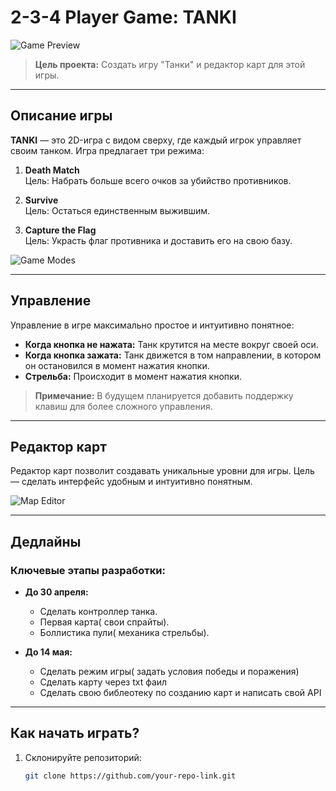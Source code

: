 # 2-3-4 Player Game: TANKI

![Game Preview](https://github.com/user-attachments/assets/1541529c-c9bc-4c8c-8206-27d3a7392879)

> **Цель проекта:** Создать игру "Танки" и редактор карт для этой игры.

---

## Описание игры

**TANKI** — это 2D-игра с видом сверху, где каждый игрок управляет своим танком. Игра предлагает три режима:

1. **Death Match**  
   Цель: Набрать больше всего очков за убийство противников.
   
2. **Survive**  
   Цель: Остаться единственным выжившим.

3. **Capture the Flag**  
   Цель: Украсть флаг противника и доставить его на свою базу.

![Game Modes](https://github.com/user-attachments/assets/7a015c9e-e612-44ae-9619-89549f7a1cd3)

---

## Управление

Управление в игре максимально простое и интуитивно понятное:

- **Когда кнопка не нажата:** Танк крутится на месте вокруг своей оси.
- **Когда кнопка зажата:** Танк движется в том направлении, в котором он остановился в момент нажатия кнопки.
- **Стрельба:** Происходит в момент нажатия кнопки.

> **Примечание:** В будущем планируется добавить поддержку клавиш для более сложного управления.

---

## Редактор карт

Редактор карт позволит создавать уникальные уровни для игры. Цель — сделать интерфейс удобным и интуитивно понятным.

![Map Editor](https://github.com/user-attachments/assets/4ab6f82c-111c-4fd8-9fd6-59af9a8f123c)

---

## Дедлайны

### Ключевые этапы разработки:


- **До 30 апреля:**  
  - Сделать контроллер танка.
  - Первая карта( свои спрайты).
  - Боллистика пули( механика стрельбы).

- **До 14 мая:**
  - Сделать режим игры( задать условия победы и поражения)
  - Сделать карту через txt фаил
  - Сделать свою библеотеку по созданию карт и написать свой API
   
---

## Как начать играть?

1. Склонируйте репозиторий:
   ```bash
   git clone https://github.com/your-repo-link.git
